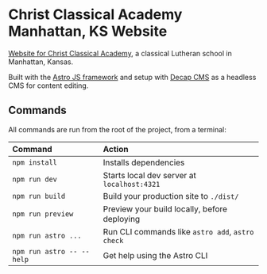 # Christ Classical Academy Manhattan, KS Website

[Website for Christ Classical Academy](https://www.christlutheranmanhattan.org), a classical Lutheran school in Manhattan, Kansas.

Built with the [Astro JS framework](https://astro.build/) and setup with [Decap CMS](https://decapcms.org/) as a headless CMS for content editing.

## Commands

All commands are run from the root of the project, from a terminal:

| Command                   | Action                                           |
| :------------------------ | :----------------------------------------------- |
| `npm install`             | Installs dependencies                            |
| `npm run dev`             | Starts local dev server at `localhost:4321`      |
| `npm run build`           | Build your production site to `./dist/`          |
| `npm run preview`         | Preview your build locally, before deploying     |
| `npm run astro ...`       | Run CLI commands like `astro add`, `astro check` |
| `npm run astro -- --help` | Get help using the Astro CLI                     |